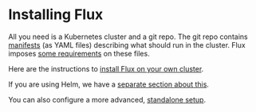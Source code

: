 # Installing Flux

All you need is a Kubernetes cluster and a git repo. The git repo
contains [manifests][k8s-manifests] (as YAML files) describing what
should run in the cluster. Flux imposes
[some requirements](../requirements.md) on these files.

Here are the instructions to [install Flux on your own
cluster](./get-started.md).

If you are using Helm, we have a [separate section about
this](./install/helm-get-started.md).

You can also configure a more advanced, [standalone
setup](./standalone-setup.md).

[k8s-manifests]: https://kubernetes.io/docs/concepts/configuration/overview/

